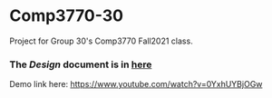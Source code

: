 # Comp3770-30

Project for Group 30's Comp3770 Fall2021 class.

### The *Design* document is in [here](Docs/Design.md)

Demo link here: https://www.youtube.com/watch?v=0YxhUYBjOGw
